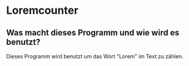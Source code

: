 # Loremcounter

## Was macht dieses Programm und wie wird es benutzt?
Dieses Programm wird benutzt um das Wort "Lorem" im Text zu zählen. 
